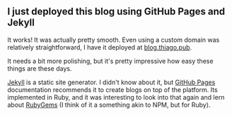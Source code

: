 ## I just deployed this blog using GitHub Pages and Jekyll

It works! It was actually pretty smooth. Even using a custom domain was
relatively straightforward, I have it deployed at [blog.thiago.pub](http://blog.thiago.pub).

It needs a bit more polishing, but it's pretty impressive how easy these things are these days.

[Jekyll](https://jekyllrb.com/docs/) is a static site generator. I didn't know about it,
but [GitHub Pages](https://pages.github.com/) documentation recommends it to create blogs on top of the platform.
Its implemented in Ruby, and it was interesting to look into that again and lern about
[RubyGems](https://guides.rubygems.org/what-is-a-gem/) (I think of it a something akin to NPM, but for Ruby).
